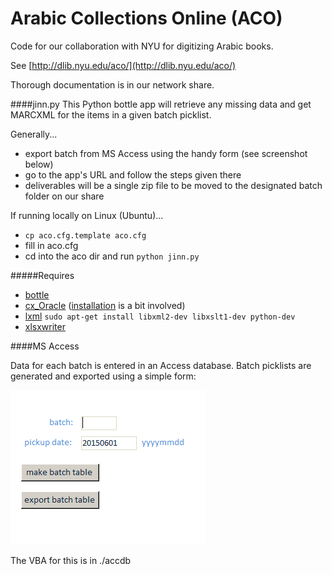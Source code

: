 Arabic Collections Online (ACO)
===============================
Code for our collaboration with NYU for digitizing Arabic books. 

See [http://dlib.nyu.edu/aco/](http://dlib.nyu.edu/aco/)

Thorough documentation is in our network share.

####jinn.py
This Python bottle app will retrieve any missing data and get MARCXML for the items in a given batch picklist. 

Generally...
* export batch from MS Access using the handy form (see screenshot below)
* go to the app's URL and follow the steps given there
* deliverables will be a single zip file to be moved to the designated batch folder on our share

If running locally on Linux (Ubuntu)... 
* `cp aco.cfg.template aco.cfg`
* fill in aco.cfg
* cd into the aco dir and run `python jinn.py`

#####Requires
* [bottle](http://bottlepy.org/docs/dev/index.html)
* [cx_Oracle](http://cx-oracle.sourceforge.net/) ([installation](https://gist.github.com/kimus/10012910) is a bit involved)
* [lxml](http://lxml.de/) `sudo apt-get install libxml2-dev libxslt1-dev python-dev`
* [xlsxwriter](https://xlsxwriter.readthedocs.org/)

####MS Access

Data for each batch is entered in an Access database. Batch picklists are generated and exported using a simple form:

![Simple Access form](https://raw.githubusercontent.com/pulcams/aco/master/accdb/aco_form.png)

The VBA for this is in ./accdb
